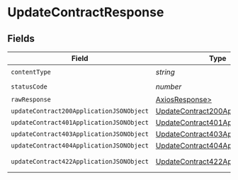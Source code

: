 # UpdateContractResponse


## Fields

| Field                                                                                           | Type                                                                                            | Required                                                                                        | Description                                                                                     |
| ----------------------------------------------------------------------------------------------- | ----------------------------------------------------------------------------------------------- | ----------------------------------------------------------------------------------------------- | ----------------------------------------------------------------------------------------------- |
| `contentType`                                                                                   | *string*                                                                                        | :heavy_check_mark:                                                                              | N/A                                                                                             |
| `statusCode`                                                                                    | *number*                                                                                        | :heavy_check_mark:                                                                              | N/A                                                                                             |
| `rawResponse`                                                                                   | [AxiosResponse>](https://axios-http.com/docs/res_schema)                                        | :heavy_minus_sign:                                                                              | N/A                                                                                             |
| `updateContract200ApplicationJSONObject`                                                        | [UpdateContract200ApplicationJSON](../../models/operations/updatecontract200applicationjson.md) | :heavy_minus_sign:                                                                              | OK                                                                                              |
| `updateContract401ApplicationJSONObject`                                                        | [UpdateContract401ApplicationJSON](../../models/operations/updatecontract401applicationjson.md) | :heavy_minus_sign:                                                                              | Unauthenticated                                                                                 |
| `updateContract403ApplicationJSONObject`                                                        | [UpdateContract403ApplicationJSON](../../models/operations/updatecontract403applicationjson.md) | :heavy_minus_sign:                                                                              | Forbidden                                                                                       |
| `updateContract404ApplicationJSONObject`                                                        | [UpdateContract404ApplicationJSON](../../models/operations/updatecontract404applicationjson.md) | :heavy_minus_sign:                                                                              | Not Found                                                                                       |
| `updateContract422ApplicationJSONObject`                                                        | [UpdateContract422ApplicationJSON](../../models/operations/updatecontract422applicationjson.md) | :heavy_minus_sign:                                                                              | Invalid data posted                                                                             |